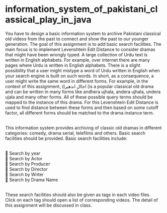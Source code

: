 # information_system_of_pakistani_classical_play_in_java

You have to design a basic information system to archive Pakistani classical old videos from
the past to connect and show the past to our younger generation. The goal of this assignment
is to add basic search facilities. The main focus is to implement Levenshtein Edit Distance to
consider dramas that might have been wrongly typed. A large collection of Urdu text is
written in English alphabets. For example, over internet there are many pages where Urdu is
written in English alphabets. There is a slight possibility that a user might mistype a word of
Urdu written in English when your search engine is built on such words. In short, as a
consequence, a user might write the same word in different forms. For example, in the
context of this assignment, (اجاال اندھیرا (is a popular classical old drama and can be written in
many forms like andhera ujhala, andera ujhala, undera ujala and many other forms. All of
these possible query terms should be mapped to the instance of this drama. For this
Levenshtein Edit Distance is used to find distance between these forms and then based on
some cutoff factor, all different forms should be matched to the drama instance term.<br/><br/>

This information system provides archiving of classic old dramas in different categories:
comedy, drama serial, telefilms and others. Basic search facilities should be provided. Basic
search facilities include:<br/><br/>

 Search by year<br/>
 Search by Actor<br/>
 Search by Producer<br/>
 Search by Director<br/>
 Search by Writer<br/>
 Search by Drama Name<br/><br/>

These search facilities should also be given as tags in each video files. Click on each tag
should open a list of corresponding videos. The detail of this assignment will be discussed in
class.
